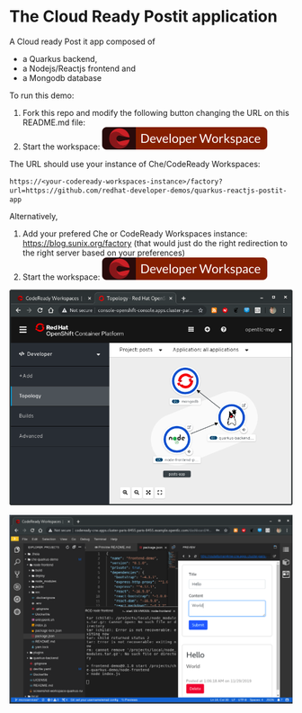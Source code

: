 # The Cloud Ready Postit application

A Cloud ready Post it app composed of

- a Quarkus backend,
- a Nodejs/Reactjs frontend and
- a Mongodb database

To run this demo:

1. Fork this repo and modify the following button changing the URL on this README.md file:
2. Start the workspace: [![Contribute](factory-contribute.svg)](https://blog.sunix.org/factory?url=https://github.com/redhat-developer-demos/quarkus-reactjs-postit-app)

The URL should use your instance of Che/CodeReady Workspaces:

```
https://<your-codeready-workspaces-instance>/factory?url=https://github.com/redhat-developer-demos/quarkus-reactjs-postit-app
```

Alternatively,

1. Add your prefered Che or CodeReady Workspaces instance: https://blog.sunix.org/factory (that would just do the right redirection to the right server based on your preferences)
2. Start the workspace: [![Contribute](factory-contribute.svg)](https://blog.sunix.org/factory?url=https://github.com/redhat-developer-demos/quarkus-reactjs-postit-app)

![Application topology](topology.png "Application Topology")

![CodeReady Workspaces](codeready-workspaces-preview.png "CodeReady Workspaces")
